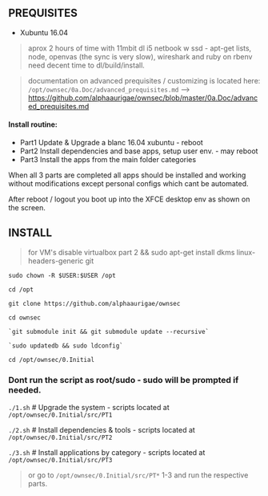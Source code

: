 ## PREQUISITES

- Xubuntu 16.04 

> aprox 2 hours of time with 11mbit dl i5 netbook w ssd - apt-get lists, node, openvas (the sync is very slow), wireshark and ruby on rbenv need decent time to dl/build/install.

> documentation on advanced prequisites / customizing is located here: `/opt/ownsec/0a.Doc/advanced_prequisites.md` --> https://github.com/alphaaurigae/ownsec/blob/master/0a.Doc/advanced_prequisites.md

#### Install routine:

- Part1 Update & Upgrade a blanc 16.04 xubuntu - reboot
- Part2 Install dependencies and base apps, setup user env. - may reboot
- Part3 Install the apps from the main folder categories

When all 3 parts are completed all apps should be installed and working without modifications except personal configs which cant be automated.

After reboot / logout you boot up into the XFCE desktop env as shown on the screen.

## INSTALL

> for VM's disable virtualbox part 2 && sudo apt-get install dkms linux-headers-generic git

`sudo chown -R $USER:$USER /opt`

`cd /opt`

`git clone https://github.com/alphaaurigae/ownsec`

`cd ownsec`

	`git submodule init && git submodule update --recursive`

	`sudo updatedb && sudo ldconfig`

`cd /opt/ownsec/0.Initial`

### Dont run the script as root/sudo - sudo will be prompted if needed.

`./1.sh` # Upgrade the system - scripts located at `/opt/ownsec/0.Initial/src/PT1`


`./2.sh` # Install dependencies & tools - scripts located at `/opt/ownsec/0.Initial/src/PT2`


`./3.sh` # Install applications by category - scripts located at `/opt/ownsec/0.Initial/src/PT3`




> or go to `/opt/ownsec/0.Initial/src/PT*` 1-3 and run the respective parts. 
